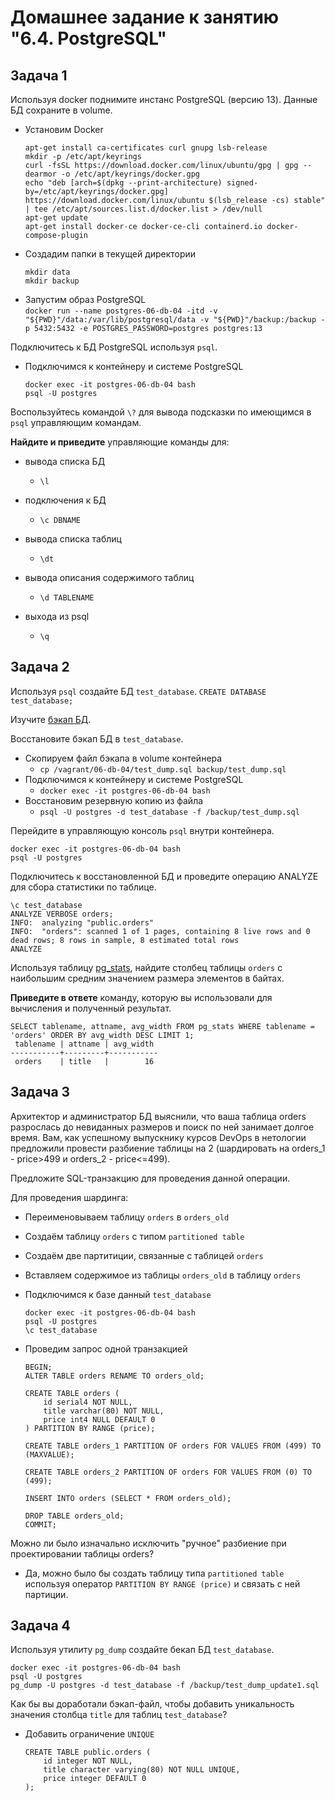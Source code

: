 # Домашнее задание к занятию "6.4. PostgreSQL"

## Задача 1

Используя docker поднимите инстанс PostgreSQL (версию 13). Данные БД сохраните в volume.


- Установим Docker  
    ```
    apt-get install ca-certificates curl gnupg lsb-release
    mkdir -p /etc/apt/keyrings
    curl -fsSL https://download.docker.com/linux/ubuntu/gpg | gpg --dearmor -o /etc/apt/keyrings/docker.gpg
    echo "deb [arch=$(dpkg --print-architecture) signed-by=/etc/apt/keyrings/docker.gpg] https://download.docker.com/linux/ubuntu $(lsb_release -cs) stable" | tee /etc/apt/sources.list.d/docker.list > /dev/null
    apt-get update
    apt-get install docker-ce docker-ce-cli containerd.io docker-compose-plugin
    ```
- Создадим папки в текущей директории
    ```
    mkdir data
    mkdir backup
    ```
- Запустим образ PostgreSQL  
    `docker run --name postgres-06-db-04 -itd -v "${PWD}"/data:/var/lib/postgresql/data -v "${PWD}"/backup:/backup -p 5432:5432 -e POSTGRES_PASSWORD=postgres postgres:13`

Подключитесь к БД PostgreSQL используя `psql`.

- Подключимся к контейнеру и системе PostgreSQL  
    ```
    docker exec -it postgres-06-db-04 bash
    psql -U postgres
    ```

Воспользуйтесь командой `\?` для вывода подсказки по имеющимся в `psql` управляющим командам.

**Найдите и приведите** управляющие команды для:
- вывода списка БД
    - `\l`

- подключения к БД
    - `\c DBNAME`


- вывода списка таблиц
    - `\dt`


- вывода описания содержимого таблиц
    - `\d TABLENAME`


- выхода из psql
    - `\q`



## Задача 2

Используя `psql` создайте БД `test_database`.
`CREATE DATABASE test_database;`

Изучите [бэкап БД](https://github.com/netology-code/virt-homeworks/tree/master/06-db-04-postgresql/test_data).

Восстановите бэкап БД в `test_database`.
- Скопируем файл бэкапа в volume контейнера  
    - `cp /vagrant/06-db-04/test_dump.sql backup/test_dump.sql`
- Подключимся к контейнеру и системе PostgreSQL  
    - `docker exec -it postgres-06-db-04 bash`
- Восстановим резервную копию из файла  
    - `psql -U postgres -d test_database -f /backup/test_dump.sql`


Перейдите в управляющую консоль `psql` внутри контейнера.
```
docker exec -it postgres-06-db-04 bash
psql -U postgres
```

Подключитесь к восстановленной БД и проведите операцию ANALYZE для сбора статистики по таблице.
```
\c test_database
ANALYZE VERBOSE orders;
INFO:  analyzing "public.orders"
INFO:  "orders": scanned 1 of 1 pages, containing 8 live rows and 0 dead rows; 8 rows in sample, 8 estimated total rows
ANALYZE
```

Используя таблицу [pg_stats](https://postgrespro.ru/docs/postgresql/12/view-pg-stats), найдите столбец таблицы `orders` 
с наибольшим средним значением размера элементов в байтах.

**Приведите в ответе** команду, которую вы использовали для вычисления и полученный результат.
```
SELECT tablename, attname, avg_width FROM pg_stats WHERE tablename = 'orders' ORDER BY avg_width DESC LIMIT 1;
 tablename | attname | avg_width
-----------+---------+-----------
 orders    | title   |        16
```


## Задача 3

Архитектор и администратор БД выяснили, что ваша таблица orders разрослась до невиданных размеров и
поиск по ней занимает долгое время. Вам, как успешному выпускнику курсов DevOps в нетологии предложили
провести разбиение таблицы на 2 (шардировать на orders_1 - price>499 и orders_2 - price<=499).

Предложите SQL-транзакцию для проведения данной операции.

Для проведения шардинга:  
- Переименовываем таблицу `orders` в `orders_old`  
- Создаём таблицу `orders` с типом `partitioned table`  
- Создаём две партитиции, связанные с таблицей `orders`  
- Вставляем содержимое из таблицы `orders_old` в таблицу `orders`  

- Подключимся к базе данный `test_database`  
	```
	docker exec -it postgres-06-db-04 bash
	psql -U postgres
	\c test_database
	```
- Проведим запрос одной транзакцией  
	```
	BEGIN;
	ALTER TABLE orders RENAME TO orders_old;

	CREATE TABLE orders (
		id serial4 NOT NULL,
		title varchar(80) NOT NULL,
		price int4 NULL DEFAULT 0
	) PARTITION BY RANGE (price);

	CREATE TABLE orders_1 PARTITION OF orders FOR VALUES FROM (499) TO (MAXVALUE);

	CREATE TABLE orders_2 PARTITION OF orders FOR VALUES FROM (0) TO (499);

	INSERT INTO orders (SELECT * FROM orders_old);

	DROP TABLE orders_old;
	COMMIT;
	```

Можно ли было изначально исключить "ручное" разбиение при проектировании таблицы orders?

- Да, можно было бы создать таблицу типа `partitioned table` используя оператор `PARTITION BY RANGE (price)` и связать с ней партиции.  

## Задача 4

Используя утилиту `pg_dump` создайте бекап БД `test_database`.

```
docker exec -it postgres-06-db-04 bash
psql -U postgres
pg_dump -U postgres -d test_database -f /backup/test_dump_update1.sql
```


Как бы вы доработали бэкап-файл, чтобы добавить уникальность значения столбца `title` для таблиц `test_database`?  

- Добавить ограничение `UNIQUE`  
	```
	CREATE TABLE public.orders (
		id integer NOT NULL,
		title character varying(80) NOT NULL UNIQUE,
		price integer DEFAULT 0
	);
```
